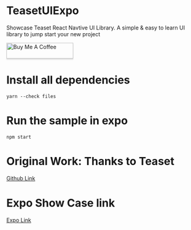 # TeasetUIExpo
Showcase Teaset React Navtive UI Library. A simple & easy to learn UI library to jump start your new project

<a href="https://www.buymeacoffee.com/ongyishen" 
target="_blank">
<img src="https://www.buymeacoffee.com/assets/img/custom_images/orange_img.png" 
alt="Buy Me A Coffee" style="height: 41px !important;width: 174px !important;box-shadow: 0px 3px 2px 0px rgba(190, 190, 190, 0.5) !important;-webkit-box-shadow: 0px 3px 2px 0px rgba(190, 190, 190, 0.5) !important;" ></a>

# Install all dependencies
```
yarn --check files
```

# Run the sample in expo
```
npm start
```

# Original Work: Thanks to Teaset

[Github Link](https://github.com/rilyu/teaset)


# Expo Show Case link
[Expo  Link](https://expo.io/@ongeason/projects/MyTeasetExpo)

